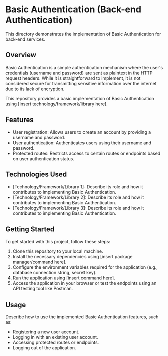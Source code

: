 # Basic Authentication (Back-end Authentication)

This directory demonstrates the implementation of Basic Authentication for back-end services.

## Overview

Basic Authentication is a simple authentication mechanism where the user's credentials (username and password) are sent as plaintext in the HTTP request headers. While it is straightforward to implement, it is not considered secure for transmitting sensitive information over the internet due to its lack of encryption.

This repository provides a basic implementation of Basic Authentication using [insert technology/framework/library here].

## Features

- User registration: Allows users to create an account by providing a username and password.
- User authentication: Authenticates users using their username and password.
- Protected routes: Restricts access to certain routes or endpoints based on user authentication status.

## Technologies Used

- [Technology/Framework/Library 1]: Describe its role and how it contributes to implementing Basic Authentication.
- [Technology/Framework/Library 2]: Describe its role and how it contributes to implementing Basic Authentication.
- [Technology/Framework/Library 3]: Describe its role and how it contributes to implementing Basic Authentication.

## Getting Started

To get started with this project, follow these steps:

1. Clone this repository to your local machine.
2. Install the necessary dependencies using [insert package manager/command here].
3. Configure the environment variables required for the application (e.g., database connection string, secret key).
4. Run the application using [insert command here].
5. Access the application in your browser or test the endpoints using an API testing tool like Postman.

## Usage

Describe how to use the implemented Basic Authentication features, such as:

- Registering a new user account.
- Logging in with an existing user account.
- Accessing protected routes or endpoints.
- Logging out of the application.

